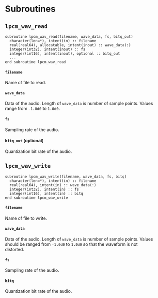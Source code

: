 # Subroutines
## `lpcm_wav_read`
```Fortran
subroutine lpcm_wav_read(filename, wave_data, fs, bitq_out)
  character(len=*), intent(in) :: filename
  real(real64), allocatable, intent(inout) :: wave_data(:)
  integer(int32), intent(inout) :: fs
  integer(int16), intent(inout), optional :: bitq_out
  ...
end subroutine lpcm_wav_read
```
#### `filename`
Name of file to read.
#### `wave_data`
Data of the audio.
Length of `wave_data` is number of sample points.
Values range from `-1.0d0` to `1.0d0`.
#### `fs`
Sampling rate of the audio.
#### `bitq_out` (optional)
Quantization bit rate of the audio.

## `lpcm_wav_write`
```Fortran
subroutine lpcm_wav_write(filename, wave_data, fs, bitq)
  character(len=*), intent(in) :: filename
  real(real64), intent(in) :: wave_data(:)
  integer(int32), intent(in) :: fs
  integer(int16), intent(in) :: bitq
end subroutine lpcm_wav_write
```
#### `filename`
Name of file to write.
#### `wave_data`
Data of the audio.
Length of `wave_data` is number of sample points.
Values should be ranged from `-1.0d0` to `1.0d0` so that the waveform is not distorted.
#### `fs`
Sampling rate of the audio.
#### `bitq`
Quantization bit rate of the audio.
